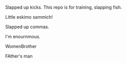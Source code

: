 Slapped up kicks. This repo is for training, slapping fish.

Little eskimo sammich!

Slapped up commas.

I'm enournmous.

WomenBrother

FAther's man
